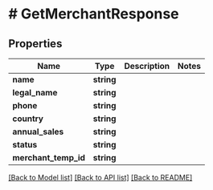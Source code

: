 # # GetMerchantResponse

## Properties

Name | Type | Description | Notes
------------ | ------------- | ------------- | -------------
**name** | **string** |  |
**legal_name** | **string** |  |
**phone** | **string** |  |
**country** | **string** |  |
**annual_sales** | **string** |  |
**status** | **string** |  |
**merchant_temp_id** | **string** |  |

[[Back to Model list]](../../README.md#models) [[Back to API list]](../../README.md#endpoints) [[Back to README]](../../README.md)
